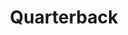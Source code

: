 ---
pid: LLP201
title: Quarterback
location_transcription: N Philly
zipcode: 
outside_phl: 
neighborhood: 
age: 
age_range: 
instagram: 
image_file_name: LLP_201.jpg
proposal_transcription: 
topic: Sports
topic_summary: '0'
type: Sculpture Statue
keywords_other: football
credit: Haseem
image_labels: 
twitter: 
facebook: 
permalink: "/monuments/llp201/"
layout: item-page
---